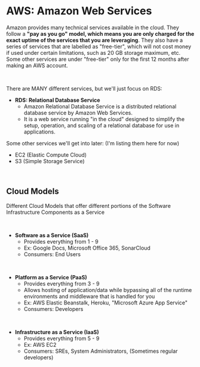 # AWS: Amazon Web Services
Amazon provides many technical services available in the cloud. 
They follow a **"pay as you go" model, which means you are only charged for the exact uptime of the services that you are leveraging**.
They also have a series of services that are labelled as "free-tier", which will not cost money if used under certain limitations, such as 20 GB storage maximum, etc.
Some other services are under "free-tier" only for the first 12 months after making an AWS account.

<br>

There are MANY different services, but we'll just focus on RDS:
- **RDS: Relational Database Service**
    - Amazon Relational Database Service is a distributed relational database service by Amazon Web Services. 
    - It is a web service running "in the cloud" designed to simplify the setup, operation, and scaling of a relational database for use in applications.


Some other services we'll get into later:  (I'm listing them here for now)
- EC2 (Elastic Compute Cloud)
- S3 (Simple Storage Service)

<br>

## Cloud Models
Different Cloud Models that offer different portions of the Software Infrastructure Components as a Service

<br>

- **Software as a Service (SaaS)**
    - Provides everything from 1 - 9
    - Ex: Google Docs, Microsoft Office 365, SonarCloud
    - Consumers: End Users
<br>

- **Platform as a Service (PaaS)**
    - Provides everything from 3 - 9
    - Allows hosting of application/data while bypassing all of the runtime environments and middleware that is handled for you
    - Ex: AWS Elastic Beanstalk, Heroku, "Microsoft Azure App Service"
    - Consumers: Developers

<br>

- **Infrastructure as a Service (IaaS)**
    - Provides everything from 5 - 9
    - Ex: AWS EC2
    - Consumers: SREs, System Administrators, (Sometimes regular developers)
